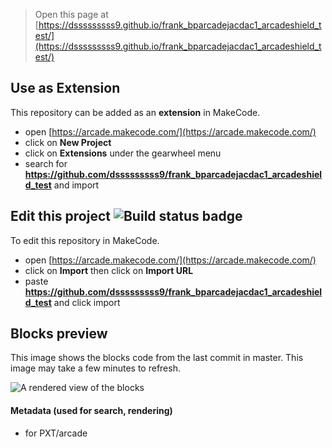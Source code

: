  


> Open this page at [https://dsssssssss9.github.io/frank_bparcadejacdac1_arcadeshield_test/](https://dsssssssss9.github.io/frank_bparcadejacdac1_arcadeshield_test/)

## Use as Extension

This repository can be added as an **extension** in MakeCode.

* open [https://arcade.makecode.com/](https://arcade.makecode.com/)
* click on **New Project**
* click on **Extensions** under the gearwheel menu
* search for **https://github.com/dsssssssss9/frank_bparcadejacdac1_arcadeshield_test** and import

## Edit this project ![Build status badge](https://github.com/dsssssssss9/frank_bparcadejacdac1_arcadeshield_test/workflows/MakeCode/badge.svg)

To edit this repository in MakeCode.

* open [https://arcade.makecode.com/](https://arcade.makecode.com/)
* click on **Import** then click on **Import URL**
* paste **https://github.com/dsssssssss9/frank_bparcadejacdac1_arcadeshield_test** and click import

## Blocks preview

This image shows the blocks code from the last commit in master.
This image may take a few minutes to refresh.

![A rendered view of the blocks](https://github.com/dsssssssss9/frank_bparcadejacdac1_arcadeshield_test/raw/master/.github/makecode/blocks.png)

#### Metadata (used for search, rendering)

* for PXT/arcade
<script src="https://makecode.com/gh-pages-embed.js"></script><script>makeCodeRender("{{ site.makecode.home_url }}", "{{ site.github.owner_name }}/{{ site.github.repository_name }}");</script>
